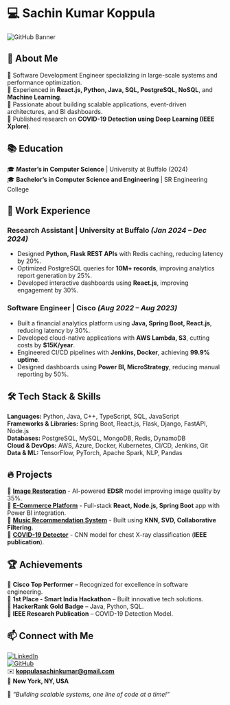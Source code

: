 # 💻 Sachin Kumar Koppula

![GitHub Banner](https://github.com/user-attachments/assets/2f2d58b0-f23b-4c1e-93d2-5f8d296b8972)

## 🚀 About Me
🔹 Software Development Engineer specializing in large-scale systems and performance optimization.  
🔹 Experienced in **React.js, Python, Java, SQL, PostgreSQL, NoSQL**, and **Machine Learning**.  
🔹 Passionate about building scalable applications, event-driven architectures, and BI dashboards.  
🔹 Published research on **COVID-19 Detection using Deep Learning (IEEE Xplore)**.  

## 📚 Education
🎓 **Master’s in Computer Science** | University at Buffalo (2024)  
🎓 **Bachelor’s in Computer Science and Engineering** | SR Engineering College 

## 💼 Work Experience
### Research Assistant | University at Buffalo *(Jan 2024 – Dec 2024)*
- Designed **Python, Flask REST APIs** with Redis caching, reducing latency by 20%.
- Optimized PostgreSQL queries for **10M+ records**, improving analytics report generation by 25%.
- Developed interactive dashboards using **React.js**, improving engagement by 30%.

### Software Engineer | Cisco *(Aug 2022 – Aug 2023)*
- Built a financial analytics platform using **Java, Spring Boot, React.js**, reducing latency by 30%.
- Developed cloud-native applications with **AWS Lambda, S3**, cutting costs by **$15K/year**.
- Engineered CI/CD pipelines with **Jenkins, Docker**, achieving **99.9% uptime**.
- Designed dashboards using **Power BI, MicroStrategy**, reducing manual reporting by 50%.

## 🛠️ Tech Stack & Skills
**Languages:** Python, Java, C++, TypeScript, SQL, JavaScript  
**Frameworks & Libraries:** Spring Boot, React.js, Flask, Django, FastAPI, Node.js  
**Databases:** PostgreSQL, MySQL, MongoDB, Redis, DynamoDB  
**Cloud & DevOps:** AWS, Azure, Docker, Kubernetes, CI/CD, Jenkins, Git  
**Data & ML:** TensorFlow, PyTorch, Apache Spark, NLP, Pandas  

## 🔥 Projects
🔹 **[Image Restoration](https://github.com/sachinkoppula/ImageRestoration)** - AI-powered **EDSR** model improving image quality by 35%.  
🔹 **[E-Commerce Platform](https://github.com/your_repo)** - Full-stack **React, Node.js, Spring Boot** app with Power BI integration.  
🔹 **[Music Recommendation System](https://github.com/sachinkoppula/music_recommendation_system_project)** - Built using **KNN, SVD, Collaborative Filtering**.  
🔹 **[COVID-19 Detector](https://github.com/sachinkoppula/Covid-19-Detector)** - CNN model for chest X-ray classification (**IEEE publication**).  

## 🏆 Achievements
🏅 **Cisco Top Performer** – Recognized for excellence in software engineering.  
🏅 **1st Place - Smart India Hackathon** – Built innovative tech solutions.  
🏅 **HackerRank Gold Badge** – Java, Python, SQL.  
🏅 **IEEE Research Publication** – COVID-19 Detection Model.  

## 📫 Connect with Me
[![LinkedIn](https://img.shields.io/badge/LinkedIn-blue?style=for-the-badge&logo=linkedin)](https://www.linkedin.com/in/sachinkumarkoppula)  
[![GitHub](https://img.shields.io/badge/GitHub-black?style=for-the-badge&logo=github)](https://github.com/sachinkoppula)  
✉️ **koppulasachinkumar@gmail.com**  
📍 **New York, NY, USA**  

🚀 _“Building scalable systems, one line of code at a time!”_
